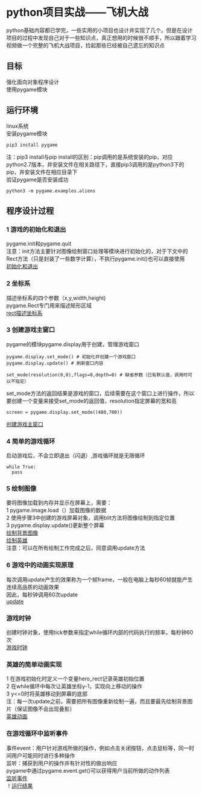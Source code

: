 # python项目实战——飞机大战
python基础内容都已学完，一些实用的小项目也设计并实现了几个，但是在设计项目的过程中发现自己对于一些知识点，真正想用的时候很不顺手，所以跟着学习视频做一个完整的飞机大战项目，捡起那些已经被自己遗忘的知识点  
## 目标  
强化面向对象程序设计  
使用pygame模块  
## 运行环境   
linux系统  
安装pygame模块  
```
pip3 install pygame
```
注：pip3 install与pip install的区别：pip调用的是系统安装的pip，对应python2.7版本，并安装文件在相关路径下，直接pip3调用的是python3下的pip，并安装文件在相应目录下  
验证pygame是否安装成功  
```
python3 -m pygame.examples.aliens
```
## 程序设计过程  
### 1 游戏的初始化和退出  
pygame.init和pygame.quit  
注意：init方法主要针对图像绘制窗口处理等模块进行初始化的，对于下文中的Rect方法（只是封装了一些数字计算），不执行pygame.init()也可以直接使用  
[初始化和退出](cate_01_init.py)
### 2 坐标系  
描述坐标系的四个参数（x,y,width,height)  
pygame.Rect专门用来描述矩形区域  
[rect描述坐标系](cate_02_rect.py)  
### 3 创建游戏主窗口  
pygame的模块pygame.display用于创建，管理游戏窗口  
```
pygame.display.set_mode() # 初始化并创建一个游戏窗口  
pygame.display.update() # 刷新窗口内容  
```
```
set_mode(resolution(0,0),flags=0,depth=0) # 缺省参数（已有默认值，调用时可以不指定）
```
 set_mode方法的返回结果是游戏的窗口，后续需要在这个窗口上进行操作，所以要创建一个变量来接受set_mode的返回值，resolution指定屏幕的宽和高  
 ```
 screen = pygame.display.set_mode((480,700))
 ```
 [创建游戏主窗口](cate_03_setmode.py)  
### 4 简单的游戏循环  
启动游戏后，不会立即退出（闪退）,游戏循环就是无限循环  
```
while True:
  pass
```
### 5 绘制图像  
要将图像加载到内存并显示在屏幕上，需要：  
1 pygame.image.load（）加载图像的数据  
2 使用步骤3中创建的游戏屏幕对象，调用blit方法将图像绘制到指定位置  
3 pygame.display.update()更新整个屏幕  
[绘制背景图像](cate_04_background.py)  
[绘制英雄](cate_05_addhero.py)  
注意：可以在所有绘制工作完成之后，同意调用update方法  
### 6 游戏中的动画实现原理  
每次调用update产生的效果称为一个帧frame，一般在电脑上每秒60帧就能产生连续高品质的动画效果  
因此，每秒钟调用60次update  
[update](cate_06_update.py)
### 游戏时钟  
创建时钟对象，使用tick参数来指定while循环内部的代码执行的频率，每秒钟60次  
[游戏时钟](cate_07_clock.py)  
### 英雄的简单动画实现  
1 在游戏初始化时定义一个变量hero_rect记录英雄初始位置  
2 在while循环中每次让英雄坐标y-1，实现向上移动的操作  
3 y<=0时将英雄移动到屏幕的底部  
注：每一次update之前，需要把所有图像重新绘制一遍，而且要最先绘制背景图片（保证图像不会出现叠影）  
[英雄动画](cate_08_herorunning.py)   

### 在游戏循环中监听事件  
事件event：用户针对游戏所做的操作，例如点击关闭按钮，点击鼠标等，同一时间用户可能同时进行多种操作  
监听：捕获到用户的操作并有针对性的做出响应  
pygame中通过pygame.event.get()可以获得用户当前所做的动作列表  
[监听事件](cate_09_event.py)   
！[运行结果](a.png)  







